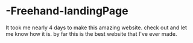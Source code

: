 # -Freehand-landingPage
It took me nearly 4 days to make this amazing website. check out and let me know how it is. by far this is the best website that I've ever made.
